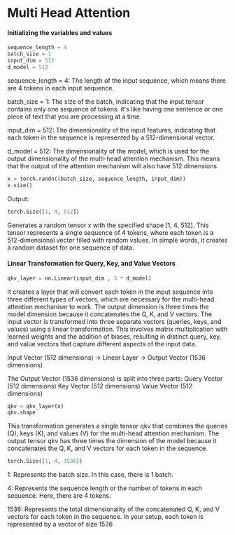 # Multi Head Attention

#### Initializing the variables and values

```Python
sequence_length = 4
batch_size = 1
input_dim = 512
d_model = 512
```

sequence_length = 4: The length of the input sequence, which means there are 4 tokens in each input sequence.

batch_size = 1: The size of the batch, indicating that the input tensor contains only one sequence of tokens. it's like having one sentence or one piece of text that you are processing at a time.

input_dim = 512: The dimensionality of the input features, indicating that each token in the sequence is represented by a 512-dimensional vector.

d_model = 512: The dimensionality of the model, which is used for the output dimensionality of the multi-head attention mechanism. This means that the output of the attention mechanism will also have 512 dimensions.

```Python
x = torch.randn((batch_size, sequence_length, input_dim))
x.size()
```
Output:

```Python
torch.Size([1, 4, 512])
```

Generates a random tensor x with the specified shape [1, 4, 512]. This tensor represents a single sequence of 4 tokens, where each token is a 512-dimensional vector filled with random values. In simple words, it creates a random dataset for one sequence of data.

#### Linear Transformation for Query, Key, and Value Vectors

```python
qkv_layer = nn.Linear(input_dim , 3 * d_model)
```

It creates a layer that will convert each token in the input sequence into three different types of vectors, which are necessary for the multi-head attention mechanism to work. The output dimension is three times the model dimension because it concatenates the Q, K, and V vectors. The input vector is transformed into three separate vectors (queries, keys, and values) using a linear transformation. This involves matrix multiplication with learned weights and the addition of biases, resulting in distinct query, key, and value vectors that capture different aspects of the input data.

Input Vector (512 dimensions) → Linear Layer → Output Vector (1536 dimensions)

The Output Vector (1536 dimensions) is split into three parts:
Query Vector (512 dimensions)
Key Vector (512 dimensions)
Value Vector (512 dimensions)

```python
qkv = qkv_layer(x)
qkv.shape

```

This transformation generates a single tensor qkv that combines the queries (Q), keys (K), and values (V) for the multi-head attention mechanism. The output tensor qkv has three times the dimension of the model because it concatenates the Q, K, and V vectors for each token in the sequence.

```Python
torch.Size([1, 4, 1536])
```    


1: Represents the batch size. In this case, there is 1 batch.

4: Represents the sequence length or the number of tokens in each sequence. Here, there are 4 tokens.

1536: Represents the total dimensionality of the concatenated Q, K, and V vectors for each token in the sequence. In your setup, each token is represented by a vector of size 1536
